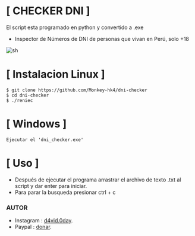 # [ CHECKER DNI  ]
El script esta programado en python y convertido a .exe

- Inspector de Números de DNI de personas que vivan en Perú, solo +18

![sh](https://github.com/Monkey-hk4/dni-checker/blob/main/foto_prueba.png)

# [ Instalacion Linux ]
```
$ git clone https://github.com/Monkey-hk4/dni-checker
$ cd dni-checker
$ ./reniec
```

# [ Windows ]
```
Ejecutar el 'dni_checker.exe' 
```

# [ Uso ] 
- Después de ejecutar el programa arrastrar el archivo de texto .txt al script y dar enter para iniciar.
- Para parar la busqueda presionar ctrl + c

### AUTOR
- Instagram : [d4vid.0day](https://www.instagram.com/d4vid.0day).
- Paypal : [donar](https://www.paypal.com/paypalme/davidhk4).

